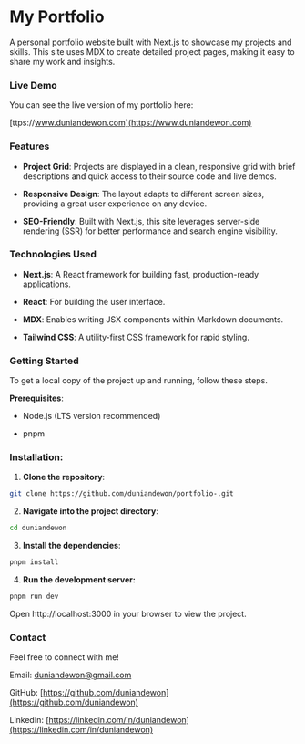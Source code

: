 # My Portfolio

A personal portfolio website built with Next.js to showcase my projects and skills. This site uses MDX to create detailed project pages, making it easy to share my work and insights.

### Live Demo

You can see the live version of my portfolio here:

[ttps://www.duniandewon.com](https://www.duniandewon.com)

### Features

- **Project Grid**: Projects are displayed in a clean, responsive grid with brief descriptions and quick access to their source code and live demos.

- **Responsive Design**: The layout adapts to different screen sizes, providing a great user experience on any device.

- **SEO-Friendly**: Built with Next.js, this site leverages server-side rendering (SSR) for better performance and search engine visibility.

### Technologies Used

- **Next.js**: A React framework for building fast, production-ready applications.

- **React**: For building the user interface.

- **MDX**: Enables writing JSX components within Markdown documents.

- **Tailwind CSS**: A utility-first CSS framework for rapid styling.

### Getting Started

To get a local copy of the project up and running, follow these steps.

**Prerequisites**:

- Node.js (LTS version recommended)

- pnpm

### Installation:

1. **Clone the repository**:

```Bash
git clone https://github.com/duniandewon/portfolio-.git
```

2. **Navigate into the project directory**:

```Bash
cd duniandewon
```

3. **Install the dependencies**:

```Bash
pnpm install
```

4. **Run the development server:**

```Bash
pnpm run dev
```

Open http://localhost:3000 in your browser to view the project.

### Contact

Feel free to connect with me!

Email: duniandewon@gmail.com

GitHub: [https://github.com/duniandewon](https://github.com/duniandewon)

LinkedIn: [https://linkedin.com/in/duniandewon](https://linkedin.com/in/duniandewon)
